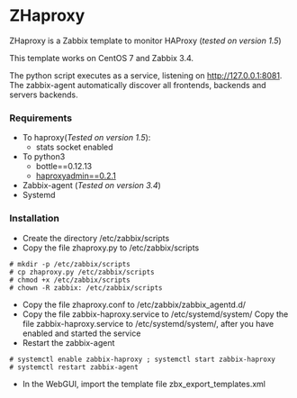 # ZHaproxy

ZHaproxy is a Zabbix template to monitor HAProxy (_tested on version 1.5_)

This template works on CentOS 7 and Zabbix 3.4.

The python script executes as a service, listening on http://127.0.0.1:8081. The zabbix-agent automatically discover all frontends, backends and servers backends.

### Requirements
 - To haproxy(_Tested on version 1.5_):
   -   stats socket enabled
 - To python3
   - bottle==0.12.13
   - [haproxyadmin==0.2.1](http://haproxyadmin.readthedocs.io/en/latest/)
 - Zabbix-agent (_Tested on version 3.4_)
 - Systemd

### Installation
- Create the directory /etc/zabbix/scripts
- Copy the file zhaproxy.py to /etc/zabbix/scripts

```console
# mkdir -p /etc/zabbix/scripts
# cp zhaproxy.py /etc/zabbix/scripts
# chmod +x /etc/zabbix/scripts
# chown -R zabbix: /etc/zabbix/scripts
```

- Copy the file zhaproxy.conf to /etc/zabbix/zabbix_agentd.d/
- Copy the file zabbix-haproxy.service to /etc/systemd/system/ Copy the file zabbix-haproxy.service to /etc/systemd/system/, after you have enabled and started the service
- Restart the zabbix-agent

```console
# systemctl enable zabbix-haproxy ; systemctl start zabbix-haproxy
# systemctl restart zabbix-agent
```

- In the WebGUI, import the template file zbx_export_templates.xml



